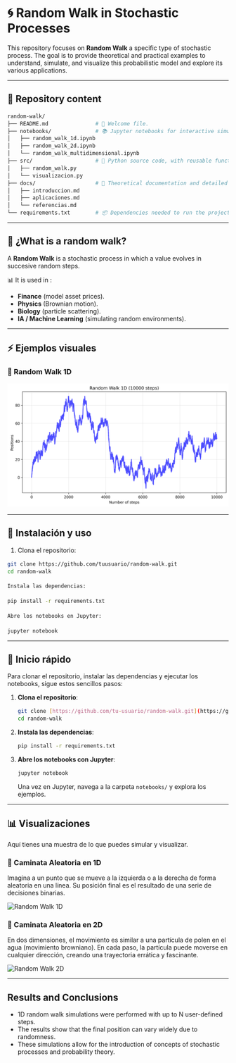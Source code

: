 # 🌀 Random Walk in Stochastic Processes  

This repository focuses on **Random Walk** a specific type of stochastic process.
The goal is to provide theoretical and practical examples to understand, simulate, and visualize this probabilistic model and explore its various applications. 

---

## 📖 Repository content  

```bash
random-walk/
├── README.md               # 📄 Welcome file.
├── notebooks/              # 📚 Jupyter notebooks for interactive simulations.
│   ├── random_walk_1d.ipynb
│   ├── random_walk_2d.ipynb
│   └── random_walk_multidimensional.ipynb
├── src/                    # 🐍 Python source code, with reusable functions.
│   ├── random_walk.py
│   └── visualizacion.py
├── docs/                   # 📝 Theoretical documentation and detailed explanations.
│   ├── introduccion.md
│   ├── aplicaciones.md
│   └── referencias.md
└── requirements.txt        # 📦 Dependencies needed to run the project.
```

---

## 🧮 ¿What is a random walk?  

A **Random Walk** is a stochastic process in which a value evolves in succesive random steps.  

📊 It is used in :  
- **Finance** (model asset prices).  
- **Physics** (Brownian motion).  
- **Biology** (particle scattering).  
- **IA / Machine Learning** (simulating random environments).  

---

## ⚡ Ejemplos visuales  

### 🔹 Random Walk 1D  
![Random Walk 1D](notebooks/plots/00_RandomWalk1D.png)  

---

## 🚀 Instalación y uso  

1. Clona el repositorio:  
```bash
git clone https://github.com/tuusuario/random-walk.git
cd random-walk

Instala las dependencias:

pip install -r requirements.txt

Abre los notebooks en Jupyter:

jupyter notebook
```

---

## 🚀 Inicio rápido

Para clonar el repositorio, instalar las dependencias y ejecutar los notebooks, sigue estos sencillos pasos:

1.  **Clona el repositorio**:
    ```bash
    git clone [https://github.com/tu-usuario/random-walk.git](https://github.com/tu-usuario/random-walk.git)
    cd random-walk
    ```

2.  **Instala las dependencias**:
    ```bash
    pip install -r requirements.txt
    ```

3.  **Abre los notebooks con Jupyter**:
    ```bash
    jupyter notebook
    ```
    Una vez en Jupyter, navega a la carpeta `notebooks/` y explora los ejemplos.

---

## 📊 Visualizaciones

Aquí tienes una muestra de lo que puedes simular y visualizar.

### 🔹 Caminata Aleatoria en 1D

Imagina a un punto que se mueve a la izquierda o a la derecha de forma aleatoria en una línea. Su posición final es el resultado de una serie de decisiones binarias.

![Random Walk 1D](https://upload.wikimedia.org/wikipedia/commons/6/6a/Random_walk_5000.svg)

### 🔹 Caminata Aleatoria en 2D

En dos dimensiones, el movimiento es similar a una partícula de polen en el agua (movimiento browniano). En cada paso, la partícula puede moverse en cualquier dirección, creando una trayectoria errática y fascinante.

![Random Walk 2D](https://upload.wikimedia.org/wikipedia/commons/2/29/RandomWalk_1000.gif)

---

## Results and Conclusions

- 1D random walk simulations were performed with up to N user-defined steps.
- The results show that the final position can vary widely due to randomness.
- These simulations allow for the introduction of concepts of stochastic processes and probability theory.